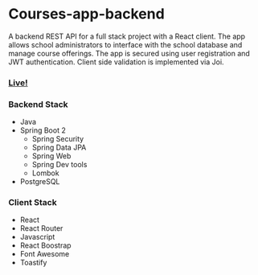 # Courses-app-backend

A backend REST API for a full stack project with a React client. The app allows school administrators to interface with the school database and manage course offerings. 
The app is secured using user registration and JWT authentication. Client side validation is implemented via Joi. 

### [Live!](https://courses-app-frontend.herokuapp.com/)

### Backend Stack

- Java
- Spring Boot 2
  - Spring Security
  - Spring Data JPA
  - Spring Web
  - Spring Dev tools
  - Lombok
- PostgreSQL

### Client Stack

- React
- React Router
- Javascript
- React Boostrap
- Font Awesome
- Toastify

